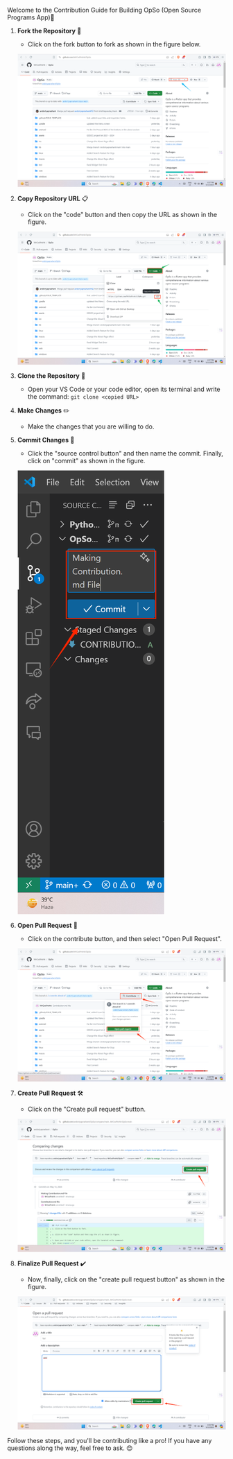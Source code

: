 Welcome to the Contribution Guide for Building OpSo (Open Source Programs App)🎉

1. **Fork the Repository** 🍴
   - Click on the fork button to fork as shown in the figure below. 

   ![Fig 1](<Screenshot 2024-05-13 183736.png>)
   

2. **Copy Repository URL** 📋
   - Click on the "code" button and then copy the URL as shown in the figure.

   ![Fig 2](<Screenshot 2024-05-13 183800.png>)

3. **Clone the Repository** 📂
   - Open your VS Code or your code editor, open its terminal and write the command: `git clone <copied URL>`

4. **Make Changes** ✏️
   - Make the changes that you are willing to do.

5. **Commit Changes** 💼
   - Click the "source control button" and then name the commit. Finally, click on "commit" as shown in the figure.

   ![Fig 3](<Screenshot 2024-05-13 184723.png>)

6. **Open Pull Request** 🚀
   - Click on the contribute button, and then select "Open Pull Request".

   ![Fig 4](<Screenshot 2024-05-13 184905.png>)

7. **Create Pull Request** 🛠️
   - Click on the "Create pull request" button.

   ![Fig 5](<Screenshot 2024-05-13 184956.png>)

8. **Finalize Pull Request** ✔️
   - Now, finally, click on the "create pull request button" as shown in the figure.

   ![Fig 6](<Screenshot 2024-05-13 185044.png>)

Follow these steps, and you'll be contributing like a pro! If you have any questions along the way, feel free to ask. 😊